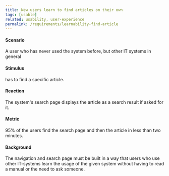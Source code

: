 ```yaml
---
title: New users learn to find articles on their own
tags: [usable]
related: usability, user-experience
permalink: /requirements/learnability-find-article
---
```


<div class="quality-requirement" markdown="1">

#### Scenario

A user who has never used the system before, but other IT systems in general

#### Stimulus

has to find a specific article.

#### Reaction

The system's search page displays the article as a search result if asked for it.

#### Metric

95% of the users find the search page and then the article in less than two minutes.

#### Background

The navigation and search page must be built in a way that users who use other IT-systems learn the usage of the given system without having to read a manual or the need to ask someone.

</div><br>